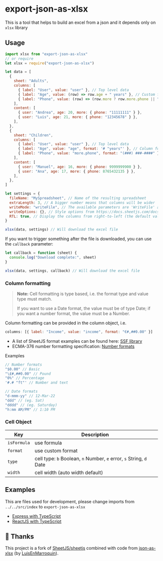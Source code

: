 # export-json-as-xlsx

This is a tool that helps to build an excel from a json and it depends only on `xlsx` library

## Usage

```js
import xlsx from "export-json-as-xlsx"
// or require
let xlsx = require("export-json-as-xlsx")

let data = [
  {
    sheet: "Adults",
    columns: [
      { label: "User", value: "user" }, // Top level data
      { label: "Age", value: (row) => row.age + " years" }, // Custom format
      { label: "Phone", value: (row) => (row.more ? row.more.phone || "" : "") }, // Run functions
    ],
    content: [
      { user: "Andrea", age: 20, more: { phone: "11111111" } },
      { user: "Luis", age: 21, more: { phone: "12345678" } },
    ],
  },
  {
    sheet: "Children",
    columns: [
      { label: "User", value: "user" }, // Top level data
      { label: "Age", value: "age", format: '# "years"' }, // Column format
      { label: "Phone", value: "more.phone", format: "(###) ###-####" }, // Deep props and column format
    ],
    content: [
      { user: "Manuel", age: 16, more: { phone: 9999999900 } },
      { user: "Ana", age: 17, more: { phone: 8765432135 } },
    ],
  },
]

let settings = {
  fileName: "MySpreadsheet", // Name of the resulting spreadsheet
  extraLength: 3, // A bigger number means that columns will be wider
  writeMode: "writeFile", // The available parameters are 'WriteFile' and 'write'. This setting is optional. Useful in such cases https://docs.sheetjs.com/docs/solutions/output#example-remote-file
  writeOptions: {}, // Style options from https://docs.sheetjs.com/docs/api/write-options
  RTL: true, // Display the columns from right-to-left (the default value is false)
}

xlsx(data, settings) // Will download the excel file
```

If you want to trigger something after the file is downloaded, you can use the `callback` parameter:

```js
let callback = function (sheet) {
  console.log("Download complete:", sheet)
}

xlsx(data, settings, callback) // Will download the excel file
```

### Column formatting

> **Note:** Cell formatting is type based, i.e. the format type and value type must match.
>
> If you want to use a Date format, the value must be of type Date; if you want a number format, the value must be a Number.

Column formatting can be provided in the column object, i.e.

```js
columns: [{ label: "Income", value: "income", format: "€#,##0.00" }]
```

- A list of SheetJS format examples can be found
  here: [SSF library](https://github.com/SheetJS/sheetjs/blob/f443aa8475ebf051fc4e888cf0a6c3e5b751813c/bits/10_ssf.js#L42)
- ECMA-376 number formatting
  specification: [Number formats](https://c-rex.net/projects/samples/ooxml/e1/Part4/OOXML_P4_DOCX_numFmts_topic_ID0E6KK6.html)

Examples

```js
// Number formats
"$0.00" // Basic
"\£#,##0.00" // Pound
"0%" // Percentage
'#.# "ft"' // Number and text

// Date formats
"d-mmm-yy" // 12-Mar-22
"ddd" // (eg. Sat)
"dddd" // (eg. Saturday)
"h:mm AM/PM" // 1:10 PM
```

### Cell Object

| Key         | Description                                                         |
| ----------- | ------------------------------------------------------------------- |
| `isFormula` | use formula                                                         |
| `format`    | use custom format                                                   |
| `type`      | cell type: `b` Boolean, `n` Number, `e` error, `s` String, `d` Date |
| `width`     | cell width (auto width default)                                     |

## Examples

This are files used for development, please change imports from `../../src/index` to `export-json-as-xlsx`

- [Express with TypeScript](https://github.com/Kritskii-A/export-json-as-xlsx/blob/main/packages/demo-express)
- [ReactJS with TypeScript](https://github.com/Kritskii-A/export-json-as-xlsx/blob/main/packages/demo-reactjs)

## 🙏 Thanks

This project is a fork of [SheetJS/sheetjs](https://github.com/sheetjs/sheetjs) combined with code from
[json-as-xlsx](https://github.com/LuisEnMarroquin/json-as-xlsx) (by [LuisEnMarroquin](https://github.com/LuisEnMarroquin)).
